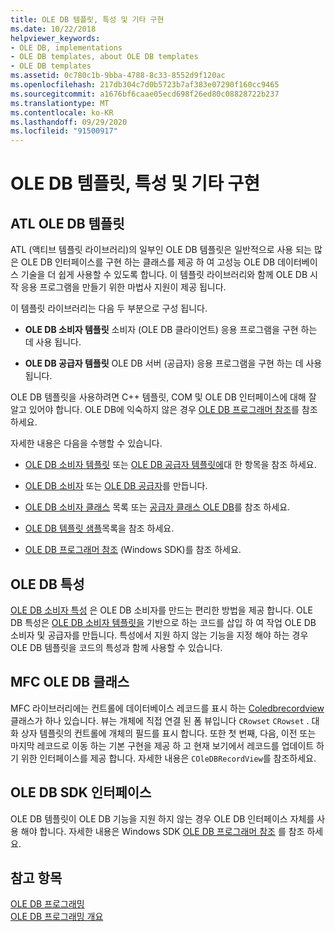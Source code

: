 ```yaml
---
title: OLE DB 템플릿, 특성 및 기타 구현
ms.date: 10/22/2018
helpviewer_keywords:
- OLE DB, implementations
- OLE DB templates, about OLE DB templates
- OLE DB templates
ms.assetid: 0c780c1b-9bba-4788-8c33-8552d9f120ac
ms.openlocfilehash: 217db304c7d0b5723b7af383e07290f160cc9465
ms.sourcegitcommit: a1676bf6caae05ecd698f26ed80c08828722b237
ms.translationtype: MT
ms.contentlocale: ko-KR
ms.lasthandoff: 09/29/2020
ms.locfileid: "91500917"
---
```

# <a name="ole-db-templates-attributes-and-other-implementations"></a>OLE DB 템플릿, 특성 및 기타 구현

## <a name="atl-ole-db-templates"></a>ATL OLE DB 템플릿

ATL (액티브 템플릿 라이브러리)의 일부인 OLE DB 템플릿은 일반적으로 사용 되는 많은 OLE DB 인터페이스를 구현 하는 클래스를 제공 하 여 고성능 OLE DB 데이터베이스 기술을 더 쉽게 사용할 수 있도록 합니다. 이 템플릿 라이브러리와 함께 OLE DB 시작 응용 프로그램을 만들기 위한 마법사 지원이 제공 됩니다.

이 템플릿 라이브러리는 다음 두 부분으로 구성 됩니다.

- **OLE DB 소비자 템플릿** 소비자 (OLE DB 클라이언트) 응용 프로그램을 구현 하는 데 사용 됩니다.

- **OLE DB 공급자 템플릿** OLE DB 서버 (공급자) 응용 프로그램을 구현 하는 데 사용 됩니다.

OLE DB 템플릿을 사용하려면 C++ 템플릿, COM 및 OLE DB 인터페이스에 대해 잘 알고 있어야 합니다. OLE DB에 익숙하지 않은 경우 [OLE DB 프로그래머 참조](/sql/connect/oledb/ole-db/oledb-driver-for-sql-server-programming)를 참조 하세요.

자세한 내용은 다음을 수행할 수 있습니다.

- [OLE DB 소비자 템플릿](../../data/oledb/ole-db-consumer-templates-cpp.md) 또는 [OLE DB 공급자 템플릿에](../../data/oledb/ole-db-provider-templates-cpp.md)대 한 항목을 참조 하세요.

- [OLE DB 소비자](../../data/oledb/creating-an-ole-db-consumer.md) 또는 [OLE DB 공급자](../../data/oledb/creating-an-ole-db-provider.md)를 만듭니다.

- [OLE DB 소비자 클래스](../../data/oledb/ole-db-consumer-templates-reference.md) 목록 또는 [공급자 클래스 OLE DB](../../data/oledb/ole-db-provider-templates-reference.md)를 참조 하세요.

- [OLE DB 템플릿 샘플](https://github.com/Microsoft/VCSamples/tree/master/VC2010Samples/ATL/OLEDB)목록을 참조 하세요.

- [OLE DB 프로그래머 참조](/sql/connect/oledb/ole-db/oledb-driver-for-sql-server-programming) (Windows SDK)를 참조 하세요.

## <a name="ole-db-attributes"></a>OLE DB 특성

[OLE DB 소비자 특성](../../windows/attributes/ole-db-consumer-attributes.md) 은 OLE DB 소비자를 만드는 편리한 방법을 제공 합니다. OLE DB 특성은 [OLE DB 소비자 템플릿을](../../data/oledb/ole-db-consumer-templates-reference.md) 기반으로 하는 코드를 삽입 하 여 작업 OLE DB 소비자 및 공급자를 만듭니다. 특성에서 지원 하지 않는 기능을 지정 해야 하는 경우 OLE DB 템플릿을 코드의 특성과 함께 사용할 수 있습니다.

## <a name="mfc-ole-db-classes"></a>MFC OLE DB 클래스

MFC 라이브러리에는 컨트롤에 데이터베이스 레코드를 표시 하는 [Coledbrecordview](../../mfc/reference/coledbrecordview-class.md)클래스가 하나 있습니다. 뷰는 개체에 직접 연결 된 폼 뷰입니다 `CRowset` `CRowset` . 대화 상자 템플릿의 컨트롤에 개체의 필드를 표시 합니다. 또한 첫 번째, 다음, 이전 또는 마지막 레코드로 이동 하는 기본 구현을 제공 하 고 현재 보기에서 레코드를 업데이트 하기 위한 인터페이스를 제공 합니다. 자세한 내용은 `COleDBRecordView`를 참조하세요.

## <a name="ole-db-sdk-interfaces"></a>OLE DB SDK 인터페이스

OLE DB 템플릿이 OLE DB 기능을 지원 하지 않는 경우 OLE DB 인터페이스 자체를 사용 해야 합니다. 자세한 내용은 Windows SDK [OLE DB 프로그래머 참조](/sql/connect/oledb/ole-db/oledb-driver-for-sql-server-programming) 를 참조 하세요.

## <a name="see-also"></a>참고 항목

[OLE DB 프로그래밍](../../data/oledb/ole-db-programming.md)<br/>
[OLE DB 프로그래밍 개요](../../data/oledb/ole-db-programming-overview.md)
